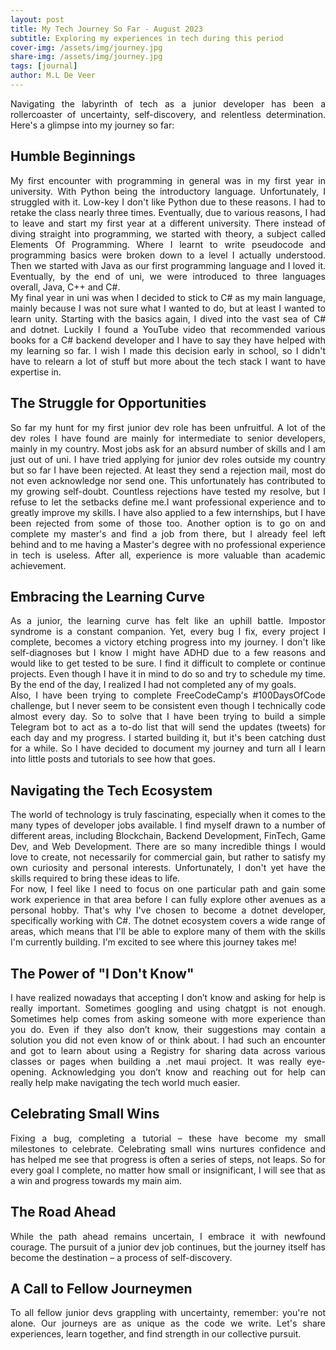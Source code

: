 ```yaml
---
layout: post
title: My Tech Journey So Far - August 2023
subtitle: Exploring my experiences in tech during this period
cover-img: /assets/img/journey.jpg
share-img: /assets/img/journey.jpg
tags: [journal]
author: M.L De Veer
---
```


<div align="justify">Navigating the labyrinth of tech as a junior developer has been a rollercoaster of uncertainty, self-discovery, and relentless determination. Here's a glimpse into my journey so far:</div>

## Humble Beginnings

<div align="justify"> My first encounter with programming in general was in my first year in university. With Python being the introductory language. Unfortunately, I struggled with it. Low-key I don't like Python due to these reasons. I had to retake the class nearly three times. Eventually, due to various reasons, I had to leave and start my first year at a different university. There instead of diving straight into programming, we started with theory, a subject called Elements Of Programming. Where I learnt to write pseudocode and programming basics were broken down to a level I actually understood. Then we started with Java as our first programming language and I loved it. Eventually, by the end of uni, we were introduced to three languages overall, Java, C++ and C#. </div>

<div align="justify">My final year in uni was when I decided to stick to C# as my main language, mainly because I was not sure what I wanted to do, but at least I wanted to learn unity. Starting with the basics again, I dived into the vast sea of C# and dotnet. Luckily I found a YouTube video that recommended various books for a C# backend developer and I have to say they have helped with my learning so far. I wish I made this decision early in school, so I didn't have to relearn a lot of stuff but more about the tech stack I want to have expertise in.</div>

## The Struggle for Opportunities

<div align="justify">So far my hunt for my first junior dev role has been unfruitful. A lot of the dev roles I have found are mainly for intermediate to senior developers, mainly in my country. Most jobs ask for an absurd number of skills and I am just out of uni. I have tried applying for junior dev roles outside my country but so far I have been rejected. At least they send a rejection mail, most do not even acknowledge nor send one. This unfortunately has contributed to my growing self-doubt. Countless rejections have tested my resolve, but I refuse to let the setbacks define me.I want professional experience and to greatly improve my skills. I have also applied to a few internships, but I have been rejected from some of those too. Another option is to go on and complete my master's and find a job from there, but I already feel left behind and to me having a Master's degree with no professional experience in tech is useless. After all, experience is more valuable than academic achievement.</div>

## Embracing the Learning Curve

<div align="justify">As a junior, the learning curve has felt like an uphill battle. Impostor syndrome is a constant companion. Yet, every bug I fix, every project I complete, becomes a victory etching progress into my journey. I don't like self-diagnoses but I know I might have ADHD due to a few reasons and would like to get tested to be sure. I find it difficult to complete or continue projects. Even though I have it in mind to do so and try to schedule my time. By the end of the day, I realized I had not completed any of my goals.</div>

<div align="justify">Also, I have been trying to complete FreeCodeCamp's #100DaysOfCode challenge, but I never seem to be consistent even though I technically code almost every day. So to solve that I have been trying to build a simple Telegram bot to act as a to-do list that will send the updates (tweets) for each day and my progress. I started building it, but it's been catching dust for a while. So I have decided to document my journey and turn all I learn into little posts and tutorials to see how that goes.</div>

## Navigating the Tech Ecosystem

<div align="justify">The world of technology is truly fascinating, especially when it comes to the many types of developer jobs available. I find myself drawn to a number of different areas, including Blockchain, Backend Development, FinTech, Game Dev, and Web Development. There are so many incredible things I would love to create, not necessarily for commercial gain, but rather to satisfy my own curiosity and personal interests. Unfortunately, I don't yet have the skills required to bring these ideas to life.</div>

<div align="justify">For now, I feel like I need to focus on one particular path and gain some work experience in that area before I can fully explore other avenues as a personal hobby. That's why I've chosen to become a dotnet developer, specifically working with C#. The dotnet ecosystem covers a wide range of areas, which means that I'll be able to explore many of them with the skills I'm currently building. I'm excited to see where this journey takes me!</div>

## The Power of "I Don't Know"

<div align="justify">I have realized nowadays that accepting I don’t know and asking for help is really important. Sometimes googling and using chatgpt is not enough. Sometimes help comes from asking someone with more experience than you do. Even if they also don’t know, their suggestions may contain a solution you did not even know of or think about. I had such an encounter and got to learn about using a Registry for sharing data across various classes or pages when building a .net maui project. It was really eye-opening. Acknowledging you don’t know and reaching out for help can really help make navigating the tech world much easier.</div>

## Celebrating Small Wins

<div align="justify">Fixing a bug, completing a tutorial – these have become my small milestones to celebrate. Celebrating small wins nurtures confidence and has helped me see that progress is often a series of steps, not leaps. So for every goal I complete, no matter how small or insignificant, I will see that as a win and progress towards my main aim.</div>

## The Road Ahead

<div align="justify">While the path ahead remains uncertain, I embrace it with newfound courage. The pursuit of a junior dev job continues, but the journey itself has become the destination – a process of self-discovery.</div>

## A Call to Fellow Journeymen

<div align="justify">To all fellow junior devs grappling with uncertainty, remember: you're not alone. Our journeys are as unique as the code we write. Let's share experiences, learn together, and find strength in our collective pursuit.</div>
